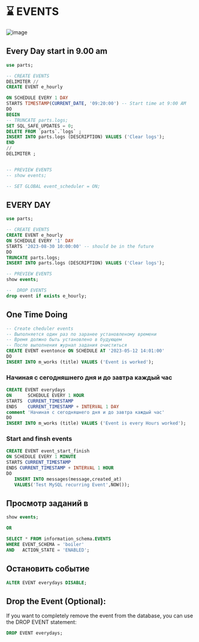 # ⌛ EVENTS

![image](https://github.com/Gitart/Mysql/assets/3950155/614a3df0-9824-43b6-aa22-5334e6227694)


## Every Day start in 9.00 am
```sql
use parts;

-- CREATE EVENTS
DELIMITER //
CREATE EVENT e_hourly

ON SCHEDULE EVERY 1 DAY 
STARTS TIMESTAMP(CURRENT_DATE, '09:20:00') -- Start time at 9:00 AM
DO
BEGIN
-- TRUNCATE parts.logs;
SET SQL_SAFE_UPDATES = 0;
DELETE FROM `parts`.`logs` ;
INSERT INTO parts.logs (DESCRIPTION) VALUES ('Clear logs');
END
//
DELIMITER ;


-- PREVIEW EVENTS
-- show events;

-- SET GLOBAL event_scheduler = ON;
```











## EVERY DAY
```sql
use parts;

-- CREATE EVENTS
CREATE EVENT e_hourly
ON SCHEDULE EVERY '1' DAY
STARTS '2023-08-30 10:00:00' -- should be in the future
DO
TRUNCATE parts.logs;
INSERT INTO parts.logs (DESCRIPTION) VALUES ('Clear logs');

-- PREVIEW EVENTS
show events;

--  DROP EVENTS
drop event if exists e_hourly;
```

## One Time Doing
```sql
-- Create cheduler events 
-- Выполняется один раз по заранее установленому времени 
-- Время должно быть установлено в будующем 
-- После выполнения журнал задания очиститься 
CREATE EVENT eventonce ON SCHEDULE AT '2023-05-12 14:01:00' 
DO
INSERT INTO m_works (title) VALUES ('Event is worked');
```

### Начиная с сегодняшнего дня и до завтра каждый час
```sql
CREATE EVENT everydays 
ON      SCHEDULE EVERY 1 HOUR
STARTS  CURRENT_TIMESTAMP
ENDS    CURRENT_TIMESTAMP + INTERVAL 1 DAY
comment 'Начиная с сегодняшнего дня и до завтра каждый час'
DO
INSERT INTO m_works (title) VALUES ('Event is every Hours worked');
```

### Start and finsh events
```sql
CREATE EVENT event_start_finish
ON SCHEDULE EVERY 1 MINUTE
STARTS CURRENT_TIMESTAMP
ENDS CURRENT_TIMESTAMP + INTERVAL 1 HOUR
DO
   INSERT INTO messages(message,created_at)
   VALUES('Test MySQL recurring Event',NOW());
```

## Просмотр заданий в 
```sql
show events;

OR

SELECT * FROM information_schema.EVENTS
WHERE EVENT_SCHEMA = 'boiler' 
AND   ACTION_STATE = 'ENABLED';
```

## Остановить событие
```sql
ALTER EVENT everydays DISABLE;
```

## Drop the Event (Optional):
If you want to completely remove the event from the database, you can use the DROP EVENT statement:
```sql
DROP EVENT everydays;
```
